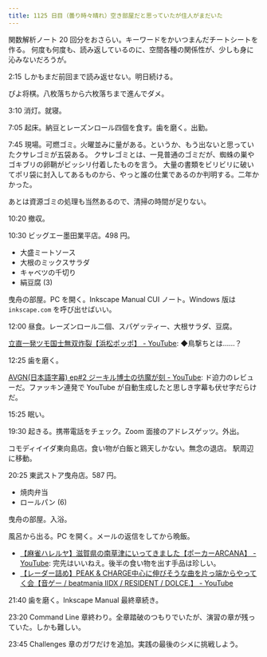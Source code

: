 ```yaml
---
title: 1125 日目（曇り時々晴れ）空き部屋だと思っていたが住人がまだいた
---
```


関数解析ノート 20 回分をおさらい。キーワードをかいつまんだチートシートを作る。
何度も何度も、読み返しているのに、空間各種の関係性が、少しも身に沁みないだろうが。

2:15 しかもまだ前回まで読み返せない。明日続ける。

ぴよ将棋。八枚落ちから六枚落ちまで進んでダメ。

3:10 消灯。就寝。

7:05 起床。納豆とレーズンロール四個を食す。歯を磨く。出勤。

7:45 現場。可燃ゴミ。火曜並みに量がある。というか、もう出ないと思っていたクサレゴミが五袋ある。
クサレゴミとは、一見普通のゴミだが、蜘蛛の巣やゴキブリの卵鞘がビッシリ付着したものを言う。
大量の書類をビリビリに破いてポリ袋に封入してあるものから、やっと誰の仕業であるのか判明する。二年かかった。

あとは資源ゴミの処理も当然あるので、清掃の時間が足りない。

10:20 撤収。

10:30 ビッグエー墨田業平店。498 円。

* 大盛ミートソース
* 大根のミックスサラダ
* キャベツの千切り
* 絹豆腐 (3)

曳舟の部屋。PC を開く。Inkscape Manual CUI ノート。Windows 版は `inkscape.com` を呼び出せばいい。

12:00 昼食。レーズンロール二個、スパゲッティー、大根サラダ、豆腐。

[立直一発ツモ国士無双炸裂【浜松ポッポ】 - YouTube](https://www.youtube.com/watch?v=WAHDV2vReQo):
◆鳥撃ちとは……？

12:25 歯を磨く。

[AVGN(日本語字幕) ep#2 ジーキル博士の彷魔が刻 - YouTube](https://www.youtube.com/watch?v=Mj5U-AxjVmw):
ド迫力のレビューだ。ファッキン連発で YouTube が自動生成したと思しき字幕も伏せ字だらけだ。

15:25 眠い。

19:30 起きる。携帯電話をチェック。Zoom 面接のアドレスゲッツ。外出。

コモディイイダ東向島店。食い物が白飯と鶏天しかない。無念の退店。
駅周辺に移動。

20:25 東武ストア曳舟店。587 円。

* 焼肉弁当
* ロールパン (6)

曳舟の部屋。入浴。

風呂から出る。PC を開く。メールの返信をしてから晩飯。

* [【麻雀ハレルヤ】滋賀県の南草津にいってきました【ポーカーARCANA】 - YouTube](https://www.youtube.com/watch?v=QfG1fCsNJck):
  完先はいいねえ。後半の食い物を出す手品は珍しい。
* [【レーダー詰め】PEAK &amp; CHARGE中心に伸びそうな曲を片っ端からやってく会【音ゲー / beatmania IIDX / RESIDENT / DOLCE.】 - YouTube](https://www.youtube.com/watch?v=FKYfygAavpM)

21:40 歯を磨く。Inkscape Manual 最終章続き。

23:20 Command Line 章終わり。全章踏破のつもりでいたが、演習の章が残っていた。しかも難しい。

23:45 Challenges 章のガワだけを追加。実践の最後のシメに挑戦しよう。
